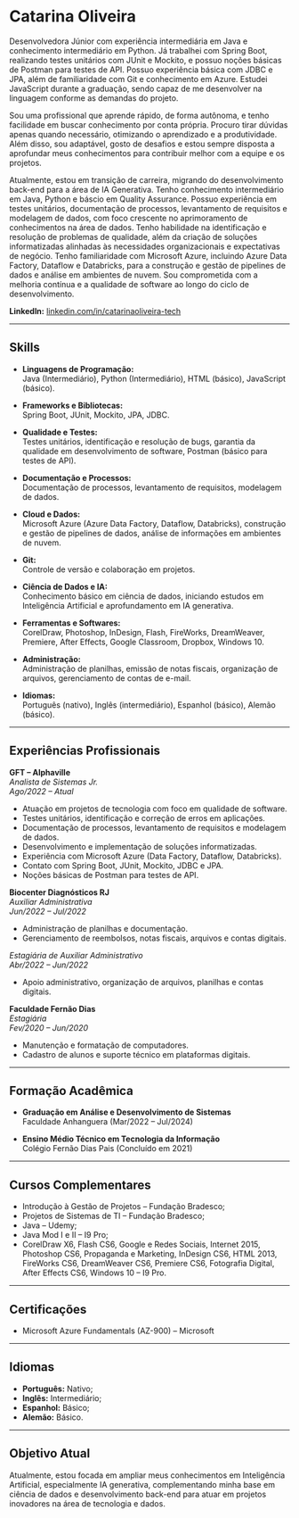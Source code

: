 # Catarina Oliveira

Desenvolvedora Júnior com experiência intermediária em Java e conhecimento intermediário em Python. Já trabalhei com Spring Boot, realizando testes unitários com JUnit e Mockito, e possuo noções básicas de Postman para testes de API. Possuo experiência básica com JDBC e JPA, além de familiaridade com Git e conhecimento em Azure. Estudei JavaScript durante a graduação, sendo capaz de me desenvolver na linguagem conforme as demandas do projeto.

Sou uma profissional que aprende rápido, de forma autônoma, e tenho facilidade em buscar conhecimento por conta própria. Procuro tirar dúvidas apenas quando necessário, otimizando o aprendizado e a produtividade. Além disso, sou adaptável, gosto de desafios e estou sempre disposta a aprofundar meus conhecimentos para contribuir melhor com a equipe e os projetos.

Atualmente, estou em transição de carreira, migrando do desenvolvimento back-end para a área de IA Generativa. Tenho conhecimento intermediário em Java, Python e báscio em Quality Assurance. Possuo experiência em testes unitários, documentação de processos, levantamento de requisitos e modelagem de dados, com foco crescente no aprimoramento de conhecimentos na área de dados. Tenho habilidade na identificação e resolução de problemas de qualidade, além da criação de soluções informatizadas alinhadas às necessidades organizacionais e expectativas de negócio. Tenho familiaridade com Microsoft Azure, incluindo Azure Data Factory, Dataflow e Databricks, para a construção e gestão de pipelines de dados e análise em ambientes de nuvem. Sou comprometida com a melhoria contínua e a qualidade de software ao longo do ciclo de desenvolvimento.

**LinkedIn:** [linkedin.com/in/catarinaoliveira-tech](https://www.linkedin.com/in/catarinaoliveira-tech) 

---

## Skills

- **Linguagens de Programação:**  
  Java (Intermediário), Python (Intermediário), HTML (básico), JavaScript (básico).

- **Frameworks e Bibliotecas:**  
  Spring Boot, JUnit, Mockito, JPA, JDBC.

- **Qualidade e Testes:**  
  Testes unitários, identificação e resolução de bugs, garantia da qualidade em desenvolvimento de software, Postman (básico para testes de API).

- **Documentação e Processos:**  
  Documentação de processos, levantamento de requisitos, modelagem de dados.

- **Cloud e Dados:**  
  Microsoft Azure (Azure Data Factory, Dataflow, Databricks), construção e gestão de pipelines de dados, análise de informações em ambientes de nuvem.

- **Git:**  
  Controle de versão e colaboração em projetos.

- **Ciência de Dados e IA:**  
  Conhecimento básico em ciência de dados, iniciando estudos em Inteligência Artificial e aprofundamento em IA generativa.

- **Ferramentas e Softwares:**  
  CorelDraw, Photoshop, InDesign, Flash, FireWorks, DreamWeaver, Premiere, After Effects, Google Classroom, Dropbox, Windows 10.

- **Administração:**  
  Administração de planilhas, emissão de notas fiscais, organização de arquivos, gerenciamento de contas de e-mail.

- **Idiomas:**  
  Português (nativo), Inglês (intermediário), Espanhol (básico), Alemão (básico).

---

## Experiências Profissionais

**GFT – Alphaville**  
*Analista de Sistemas Jr.*  
_Ago/2022 – Atual_  
- Atuação em projetos de tecnologia com foco em qualidade de software.  
- Testes unitários, identificação e correção de erros em aplicações.  
- Documentação de processos, levantamento de requisitos e modelagem de dados.  
- Desenvolvimento e implementação de soluções informatizadas. 
- Experiência com Microsoft Azure (Data Factory, Dataflow, Databricks).
- Contato com Spring Boot, JUnit, Mockito, JDBC e JPA.
- Noções básicas de Postman para testes de API.

**Biocenter Diagnósticos RJ**  
*Auxiliar Administrativa*  
_Jun/2022 – Jul/2022_  
- Administração de planilhas e documentação.  
- Gerenciamento de reembolsos, notas fiscais, arquivos e contas digitais.

*Estagiária de Auxiliar Administrativo*  
_Abr/2022 – Jun/2022_  
- Apoio administrativo, organização de arquivos, planilhas e contas digitais.

**Faculdade Fernão Dias**  
*Estagiária*  
_Fev/2020 – Jun/2020_  
- Manutenção e formatação de computadores.  
- Cadastro de alunos e suporte técnico em plataformas digitais.

---

## Formação Acadêmica

- **Graduação em Análise e Desenvolvimento de Sistemas**  
  Faculdade Anhanguera (Mar/2022 – Jul/2024)

- **Ensino Médio Técnico em Tecnologia da Informação**  
  Colégio Fernão Dias Pais (Concluído em 2021)

---

## Cursos Complementares

- Introdução à Gestão de Projetos – Fundação Bradesco;  
- Projetos de Sistemas de TI – Fundação Bradesco;  
- Java – Udemy; 
- Java Mod I e II – I9 Pro;  
- CorelDraw X6, Flash CS6, Google e Redes Sociais, Internet 2015, Photoshop CS6, Propaganda e Marketing, InDesign CS6, HTML 2013, FireWorks CS6, DreamWeaver CS6, Premiere CS6, Fotografia Digital, After Effects CS6, Windows 10 – I9 Pro.

---

## Certificações

- Microsoft Azure Fundamentals (AZ-900) – Microsoft

---

## Idiomas

- **Português:** Nativo;  
- **Inglês:** Intermediário;  
- **Espanhol:** Básico;
- **Alemão:** Básico.

---

## Objetivo Atual

Atualmente, estou focada em ampliar meus conhecimentos em Inteligência Artificial, especialmente IA generativa, complementando minha base em ciência de dados e desenvolvimento back-end para atuar em projetos inovadores na área de tecnologia e dados.
